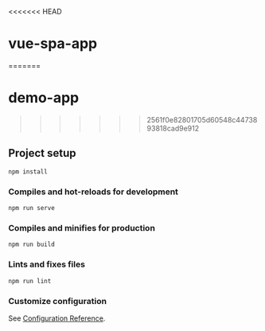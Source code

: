 <<<<<<< HEAD
# vue-spa-app
=======
# demo-app
>>>>>>> 2561f0e82801705d60548c4473893818cad9e912

## Project setup
```
npm install
```

### Compiles and hot-reloads for development
```
npm run serve
```

### Compiles and minifies for production
```
npm run build
```

### Lints and fixes files
```
npm run lint
```

### Customize configuration
See [Configuration Reference](https://cli.vuejs.org/config/).
